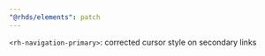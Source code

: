 ```yaml
---
"@rhds/elements": patch
---
```


`<rh-navigation-primary>`: corrected cursor style on secondary links
  